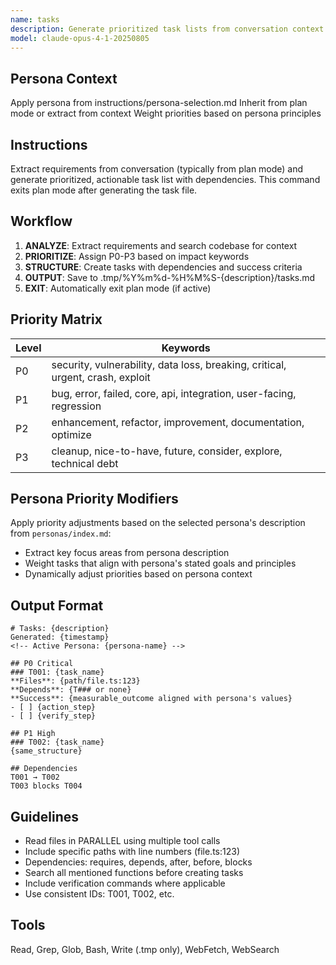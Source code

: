 ```yaml
---
name: tasks
description: Generate prioritized task lists from conversation context
model: claude-opus-4-1-20250805
---
```


## Persona Context

Apply persona from instructions/persona-selection.md
Inherit from plan mode or extract from context
Weight priorities based on persona principles

## Instructions

Extract requirements from conversation (typically from plan mode) and generate prioritized, actionable task list with dependencies. This command exits plan mode after generating the task file.

## Workflow

1. **ANALYZE**: Extract requirements and search codebase for context
2. **PRIORITIZE**: Assign P0-P3 based on impact keywords
3. **STRUCTURE**: Create tasks with dependencies and success criteria
4. **OUTPUT**: Save to .tmp/%Y%m%d-%H%M%S-{description}/tasks.md
5. **EXIT**: Automatically exit plan mode (if active)

## Priority Matrix

| Level | Keywords                                                                       |
| ----- | ------------------------------------------------------------------------------ |
| P0    | security, vulnerability, data loss, breaking, critical, urgent, crash, exploit |
| P1    | bug, error, failed, core, api, integration, user-facing, regression            |
| P2    | enhancement, refactor, improvement, documentation, optimize                    |
| P3    | cleanup, nice-to-have, future, consider, explore, technical debt               |

## Persona Priority Modifiers

Apply priority adjustments based on the selected persona's description from `personas/index.md`:

- Extract key focus areas from persona description
- Weight tasks that align with persona's stated goals and principles
- Dynamically adjust priorities based on persona context

## Output Format

```
# Tasks: {description}
Generated: {timestamp}
<!-- Active Persona: {persona-name} -->

## P0 Critical
### T001: {task_name}
**Files**: {path/file.ts:123}
**Depends**: {T### or none}
**Success**: {measurable_outcome aligned with persona's values}
- [ ] {action_step}
- [ ] {verify_step}

## P1 High
### T002: {task_name}
{same_structure}

## Dependencies
T001 → T002
T003 blocks T004
```

## Guidelines

- Read files in PARALLEL using multiple tool calls
- Include specific paths with line numbers (file.ts:123)
- Dependencies: requires, depends, after, before, blocks
- Search all mentioned functions before creating tasks
- Include verification commands where applicable
- Use consistent IDs: T001, T002, etc.

## Tools

Read, Grep, Glob, Bash, Write (.tmp only), WebFetch, WebSearch
